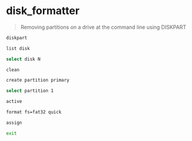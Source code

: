 # disk_formatter


>Removing partitions on a drive at the command line using DISKPART

```sh
diskpart
```
```sh
list disk
```
```sh
select disk N
```
```sh
clean
```
```sh
create partition primary
```
```sh
select partition 1
```
```sh
active
```
```sh
format fs=fat32 quick
```
```sh
assign
```
```sh
exit
```





